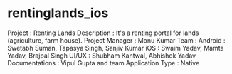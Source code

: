# rentinglands_ios

Project : Renting Lands
Description : It's a renting portal for lands (agriculture, farm house).
Project Manager : Monu Kumar
Team : 
Android : Swetabh Suman, Tapasya Singh, Sanjiv Kumar
iOS : Swaim Yadav, Mamta Yadav, Brajpal Singh
UI/UX : Shubham Kantwal, Abhishek Yadav
Documentations : Vipul Gupta and team
Application Type  : Native
